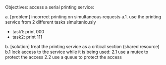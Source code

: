 Objectives: access a serial printing service:

a. [problem] incorrect printing on simultaneous requests
a.1. use the printing service from 2 different tasks simultaniously
- task1: print 000
- task2: print 111


b. [solution] treat the printing service as a critical section (shared resource) 
b.1 lock access to the service while it is being used:
2.1 use a mutex to protect the access
2.2 use a queue to protect the access
 

